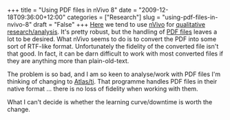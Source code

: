 +++
title = "Using PDF files in nVivo 8"
date = "2009-12-18T09:36:00+12:00"
categories = ["Research"]
slug = "using-pdf-files-in-nvivo-8"
draft = "False"
+++
[Here](http://www.business.auckland.ac.nz/) we tend to use
[nVivo](http://www.qsrinternational.com/products_nvivo.aspx) for
[qualitative research/analysis](http://www.qual.auckland.ac.nz/). It's
pretty robust, but the handling of [PDF
files](http://en.wikipedia.org/wiki/Portable_Document_Format) leaves
a
lot to be desired. What nVivo seems to do is to convert the PDF into
some sort of RTF-like format. Unfortunately the fidelity of the
converted file isn't that good. In fact, it can be darn difficult to
work with most converted files if they are anything more than
plain-old-text.

The problem is so bad, and I am so keen to analyse/work with PDF files
I'm thinking of changing to [Atlas/ti](http://www.atlasti.com/). That
programme handles PDF files in their native format ... there is no loss
of fidelity when working with them.

What I can't decide is whether the learning curve/downtime is worth the
change.

